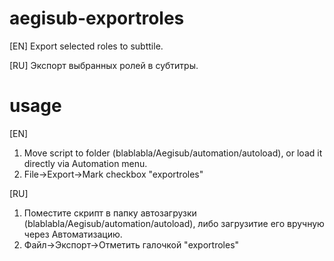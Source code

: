 # aegisub-exportroles

[EN]
Export selected roles to subttile.

[RU]
Экспорт выбранных ролей в субтитры.


# usage

[EN]
1. Move script to folder (blablabla/Aegisub/automation/autoload), or load it directly via Automation menu.
2. File->Export->Mark checkbox "exportroles"

[RU]
1. Поместите скрипт в папку автозагрузки (blablabla/Aegisub/automation/autoload), либо загрузитие его вручную через Автоматизацию.
2. Файл->Экспорт->Отметить галочкой "exportroles"
